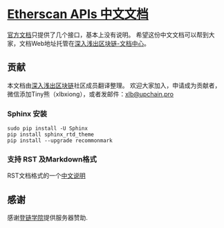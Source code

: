 # [Etherscan APIs 中文文档](https://learnblockchain.cn/docs/etherscan/)

[官方文档](https://etherscan.io/apis)只提供了几个接口，基本上没有说明。
希望这份中文文档可以帮到大家，文档Web地址托管在[深入浅出区块链-文档中心](https://learnblockchain.cn/docs/etherscan/)。


## 贡献

本文档由[深入浅出区块链](https://learnblockchain.cn)社区成员翻译整理。
欢迎大家加入，申请成为贡献者，微信添加Tiny熊（xlbxiong），或者发邮件：xlb@upchain.pro


### Sphinx 安装

```
sudo pip install -U Sphinx
pip install sphinx_rtd_theme
pip install --upgrade recommonmark
```

### 支持 RST 及Markdown格式

RST文档格式的一个[中文说明](http://www.cnblogs.com/seayxu/p/5603876.html)

## 感谢

感谢[登链学院](http://edu.upchain.pro/)提供服务器赞助.

